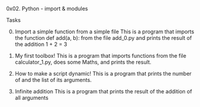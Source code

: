 0x02. Python - import & modules

Tasks

0. Import a simple function from a simple file
This is a program that imports the function def add(a, b): from the file add_0.py and prints the result of the addition 1 + 2 = 3

1. My first toolbox!
This is a program that imports functions from the file calculator_1.py, does some Maths, and prints the result.

2. How to make a script dynamic!
This is a program that prints the number of and the list of its arguments.

3. Infinite addition
This is a program that prints the result of the addition of all arguments
